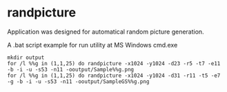 # randpicture
Application was designed for automatical random picture generation.

A .bat script example for run utility at MS Windows cmd.exe 
```
mkdir output
for /l %%g in (1,1,25) do randpicture -x1024 -y1024 -d23 -r5 -t7 -e11 -b -i -u -s53 -n11 -ooutput/Sample%%g.png
for /l %%g in (1,1,25) do randpicture -x1024 -y1024 -d31 -r11 -t5 -e7 -g -b -i -u -s53 -n11 -ooutput/SampleGS%%g.png
   ```

